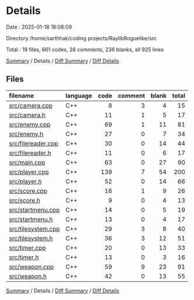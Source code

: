 # Details

Date : 2025-01-18 18:08:09

Directory /home/sarthhak/coding projects/RaylibRoguelike/src

Total : 19 files,  661 codes, 28 comments, 236 blanks, all 925 lines

[Summary](results.md) / Details / [Diff Summary](diff.md) / [Diff Details](diff-details.md)

## Files
| filename | language | code | comment | blank | total |
| :--- | :--- | ---: | ---: | ---: | ---: |
| [src/camera.cpp](/src/camera.cpp) | C++ | 8 | 3 | 4 | 15 |
| [src/camera.h](/src/camera.h) | C++ | 11 | 1 | 5 | 17 |
| [src/enemy.cpp](/src/enemy.cpp) | C++ | 69 | 1 | 11 | 81 |
| [src/enemy.h](/src/enemy.h) | C++ | 27 | 0 | 7 | 34 |
| [src/filereader.cpp](/src/filereader.cpp) | C++ | 30 | 0 | 14 | 44 |
| [src/filereader.h](/src/filereader.h) | C++ | 11 | 0 | 6 | 17 |
| [src/main.cpp](/src/main.cpp) | C++ | 63 | 0 | 27 | 90 |
| [src/player.cpp](/src/player.cpp) | C++ | 139 | 7 | 54 | 200 |
| [src/player.h](/src/player.h) | C++ | 52 | 0 | 14 | 66 |
| [src/score.cpp](/src/score.cpp) | C++ | 16 | 1 | 9 | 26 |
| [src/score.h](/src/score.h) | C++ | 9 | 0 | 4 | 13 |
| [src/startmenu.cpp](/src/startmenu.cpp) | C++ | 14 | 0 | 5 | 19 |
| [src/startmenu.h](/src/startmenu.h) | C++ | 13 | 0 | 4 | 17 |
| [src/tilesystem.cpp](/src/tilesystem.cpp) | C++ | 29 | 3 | 8 | 40 |
| [src/tilesystem.h](/src/tilesystem.h) | C++ | 36 | 3 | 12 | 51 |
| [src/timer.cpp](/src/timer.cpp) | C++ | 20 | 0 | 13 | 33 |
| [src/timer.h](/src/timer.h) | C++ | 13 | 0 | 3 | 16 |
| [src/weapon.cpp](/src/weapon.cpp) | C++ | 59 | 9 | 23 | 91 |
| [src/weapon.h](/src/weapon.h) | C++ | 42 | 0 | 13 | 55 |

[Summary](results.md) / Details / [Diff Summary](diff.md) / [Diff Details](diff-details.md)